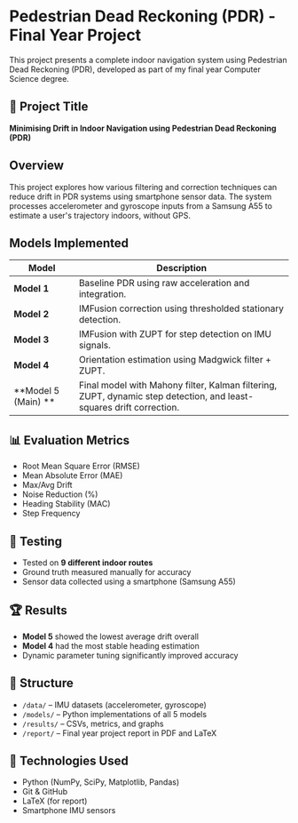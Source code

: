 # Pedestrian Dead Reckoning (PDR) - Final Year Project

This project presents a complete indoor navigation system using Pedestrian Dead Reckoning (PDR), developed as part of my final year Computer Science degree.

## 📌 Project Title
**Minimising Drift in Indoor Navigation using Pedestrian Dead Reckoning (PDR)**

##  Overview
This project explores how various filtering and correction techniques can reduce drift in PDR systems using smartphone sensor data. The system processes accelerometer and gyroscope inputs from a Samsung A55 to estimate a user's trajectory indoors, without GPS.

##  Models Implemented

| Model | Description |
|-------|-------------|
| **Model 1** | Baseline PDR using raw acceleration and integration. |
| **Model 2** | IMFusion correction using thresholded stationary detection. |
| **Model 3** | IMFusion with ZUPT for step detection on IMU signals. |
| **Model 4** | Orientation estimation using Madgwick filter + ZUPT. |
| **Model 5 (Main) ** | Final model with Mahony filter, Kalman filtering, ZUPT, dynamic step detection, and least-squares drift correction. |

## 📊 Evaluation Metrics
- Root Mean Square Error (RMSE)
- Mean Absolute Error (MAE)
- Max/Avg Drift
- Noise Reduction (%)
- Heading Stability (MAC)
- Step Frequency

## 🧪 Testing
- Tested on **9 different indoor routes**
- Ground truth measured manually for accuracy
- Sensor data collected using a smartphone (Samsung A55)

## 🏆 Results
- **Model 5** showed the lowest average drift overall
- **Model 4** had the most stable heading estimation
- Dynamic parameter tuning significantly improved accuracy

## 📂 Structure
- `/data/` – IMU datasets (accelerometer, gyroscope)
- `/models/` – Python implementations of all 5 models
- `/results/` – CSVs, metrics, and graphs
- `/report/` – Final year project report in PDF and LaTeX

## 📌 Technologies Used
- Python (NumPy, SciPy, Matplotlib, Pandas)
- Git & GitHub
- LaTeX (for report)
- Smartphone IMU sensors
